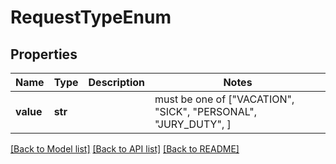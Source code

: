 # RequestTypeEnum

## Properties
Name | Type | Description | Notes
------------ | ------------- | ------------- | -------------
**value** | **str** |  |  must be one of ["VACATION", "SICK", "PERSONAL", "JURY_DUTY", ]

[[Back to Model list]](../README.md#documentation-for-models) [[Back to API list]](../README.md#documentation-for-api-endpoints) [[Back to README]](../README.md)


